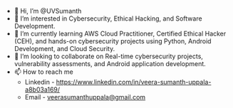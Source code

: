 - 👋 Hi, I’m @UVSumanth
- 👀 I’m interested in Cybersecurity, Ethical Hacking, and Software Development.
- 🌱 I’m currently learning AWS Cloud Practitioner, Certified Ethical Hacker (CEH), and hands-on cybersecurity projects using Python, Android Development, and Cloud Security.
- 🤝 I’m looking to collaborate on Real-time cybersecurity projects, vulnerability assessments, and Android application development.
- 📫 How to reach me
  - Linkedin - https://www.linkedin.com/in/veera-sumanth-uppala-a8b03a169/
  - Email    - veerasumanthuppala@gmail.com


<!---
UVSumanth/UVSumanth is a ✨ special ✨ repository because its `README.md` (this file) appears on your GitHub profile.
You can click the Preview link to take a look at your changes.
--->
